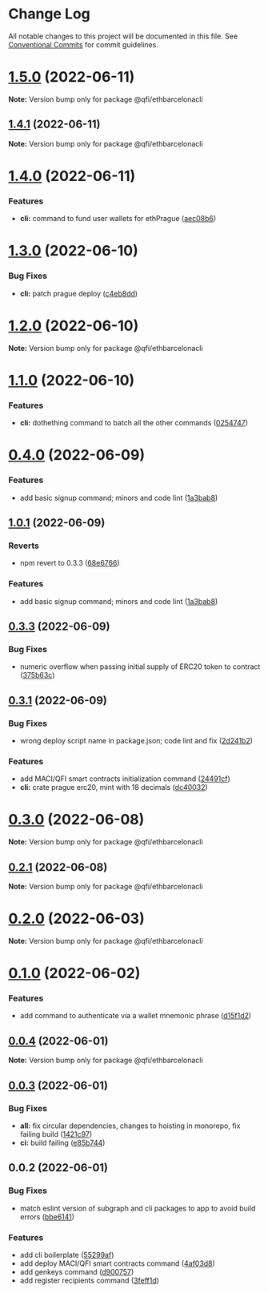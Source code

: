 # Change Log

All notable changes to this project will be documented in this file.
See [Conventional Commits](https://conventionalcommits.org) for commit guidelines.

# [1.5.0](https://github.com/quadratic-funding/qfi/compare/v1.4.1...v1.5.0) (2022-06-11)

**Note:** Version bump only for package @qfi/ethbarcelonacli





## [1.4.1](https://github.com/quadratic-funding/qfi/compare/v1.4.0...v1.4.1) (2022-06-11)

**Note:** Version bump only for package @qfi/ethbarcelonacli





# [1.4.0](https://github.com/quadratic-funding/qfi/compare/v1.3.0...v1.4.0) (2022-06-11)


### Features

* **cli:** command to fund user wallets for ethPrague ([aec08b6](https://github.com/quadratic-funding/qfi/commit/aec08b6c608fb535c3e21832a58edcc9253a8b38))





# [1.3.0](https://github.com/quadratic-funding/qfi/compare/v1.2.0...v1.3.0) (2022-06-10)


### Bug Fixes

* **cli:** patch prague deploy ([c4eb8dd](https://github.com/quadratic-funding/qfi/commit/c4eb8ddab9594772e5e72f5a5640b3a24f960320))





# [1.2.0](https://github.com/quadratic-funding/qfi/compare/v1.1.0...v1.2.0) (2022-06-10)

**Note:** Version bump only for package @qfi/ethbarcelonacli





# [1.1.0](https://github.com/quadratic-funding/qfi/compare/v1.0.1...v1.1.0) (2022-06-10)


### Features

* **cli:** dothething command to batch all the other commands ([0254747](https://github.com/quadratic-funding/qfi/commit/0254747fdc6da224300986d476a855ab289f65b1))



# [0.4.0](https://github.com/quadratic-funding/qfi/compare/v0.3.3...v0.4.0) (2022-06-09)


### Features

* add basic signup command; minors and code lint ([1a3bab8](https://github.com/quadratic-funding/qfi/commit/1a3bab8b065ae64b5c3c47590e633745e77abce4))





## [1.0.1](https://github.com/quadratic-funding/qfi/compare/v1.0.0...v1.0.1) (2022-06-09)


### Reverts

* npm revert to 0.3.3 ([68e6766](https://github.com/quadratic-funding/qfi/commit/68e676698356c95e7e456622138407993150e943))



### Features

* add basic signup command; minors and code lint ([1a3bab8](https://github.com/quadratic-funding/qfi/commit/1a3bab8b065ae64b5c3c47590e633745e77abce4))





## [0.3.3](https://github.com/quadratic-funding/qfi/compare/v0.3.2...v0.3.3) (2022-06-09)

### Bug Fixes

- numeric overflow when passing initial supply of ERC20 token to contract ([375b63c](https://github.com/quadratic-funding/qfi/commit/375b63cfe144d36c0ccd97f34f34f8b2e0d020ec))

## [0.3.1](https://github.com/quadratic-funding/qfi/compare/v0.2.2...v0.3.1) (2022-06-09)

### Bug Fixes

- wrong deploy script name in package.json; code lint and fix ([2d241b2](https://github.com/quadratic-funding/qfi/commit/2d241b2a8c3b1ea8b420ba937702153d2ba1ef8f))

### Features

- add MACI/QFI smart contracts initialization command ([24491cf](https://github.com/quadratic-funding/qfi/commit/24491cf61615f74674c1c0161bc2d366792adbea))
- **cli:** crate prague erc20, mint with 18 decimals ([dc40032](https://github.com/quadratic-funding/qfi/commit/dc40032fba08832b35bb5ce4862bd77952908e00))

# [0.3.0](https://github.com/quadratic-funding/qfi/compare/v0.2.2...v0.3.0) (2022-06-08)

**Note:** Version bump only for package @qfi/ethbarcelonacli

## [0.2.1](https://github.com/quadratic-funding/qfi/compare/v0.2.0...v0.2.1) (2022-06-08)

**Note:** Version bump only for package @qfi/ethbarcelonacli

# [0.2.0](https://github.com/quadratic-funding/qfi/compare/v0.1.0...v0.2.0) (2022-06-03)

**Note:** Version bump only for package @qfi/ethbarcelonacli

# [0.1.0](https://github.com/quadratic-funding/qfi/compare/v0.0.4...v0.1.0) (2022-06-02)

### Features

- add command to authenticate via a wallet mnemonic phrase ([d15f1d2](https://github.com/quadratic-funding/qfi/commit/d15f1d2212845372e3c520bf539c5c7f3d0125c7))

## [0.0.4](https://github.com/quadratic-funding/qfi/compare/v0.0.3...v0.0.4) (2022-06-01)

**Note:** Version bump only for package @qfi/ethbarcelonacli

## [0.0.3](https://github.com/quadratic-funding/qfi/compare/v0.0.2...v0.0.3) (2022-06-01)

### Bug Fixes

- **all:** fix circular dependencies, changes to hoisting in monorepo, fix failing build ([1421c97](https://github.com/quadratic-funding/qfi/commit/1421c971a8dd5a85d96fbf67baf5a0dac6a7b062))
- **ci:** build failing ([e85b744](https://github.com/quadratic-funding/qfi/commit/e85b74426f45a3b75148e82cfaf85cee62da0701))

## 0.0.2 (2022-06-01)

### Bug Fixes

- match eslint version of subgraph and cli packages to app to avoid build errors ([bbe6141](https://github.com/quadratic-funding/qfi/commit/bbe61411060b8143809f8e6a66e94aee0ad8f3fc))

### Features

- add cli boilerplate ([55299af](https://github.com/quadratic-funding/qfi/commit/55299af20bf7c2bd12be7a55f31c520271be2ecd))
- add deploy MACI/QFI smart contracts command ([4af03d8](https://github.com/quadratic-funding/qfi/commit/4af03d8f8f69d3041ddc7ca6451955d42c38a560))
- add genkeys command ([d900757](https://github.com/quadratic-funding/qfi/commit/d9007573a51577df551240bdaf259f589b07a3e1))
- add register recipients command ([3feff1d](https://github.com/quadratic-funding/qfi/commit/3feff1d82f11e7b63f51cba131743228d3aeb7f5))
